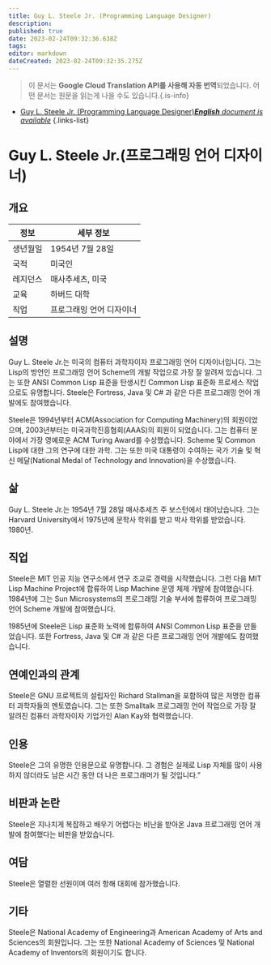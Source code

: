 ```yaml
---
title: Guy L. Steele Jr. (Programming Language Designer)
description: 
published: true
date: 2023-02-24T09:32:36.638Z
tags: 
editor: markdown
dateCreated: 2023-02-24T09:32:35.275Z
---
```


> 이 문서는 **Google Cloud Translation API를 사용해 자동 번역**되었습니다.
어떤 문서는 원문을 읽는게 나을 수도 있습니다.{.is-info}



- [Guy L. Steele Jr. (Programming Language Designer)***English** document is available*](/en/Knowledge-base/Dictionary/Person/guy-l-steele-jr-programming-language-designer)
{.links-list}


# Guy L. Steele Jr.(프로그래밍 언어 디자이너)

## 개요

| 정보 | 세부 정보 |
| ---------- | ------- |
| 생년월일 | 1954년 7월 28일 |
| 국적 | 미국인 |
| 레지던스 | 매사추세츠, 미국 |
| 교육 | 하버드 대학 |
| 직업 | 프로그래밍 언어 디자이너 |

## 설명

Guy L. Steele Jr.는 미국의 컴퓨터 과학자이자 프로그래밍 언어 디자이너입니다. 그는 Lisp의 방언인 프로그래밍 언어 Scheme의 개발 작업으로 가장 잘 알려져 있습니다. 그는 또한 ANSI Common Lisp 표준을 탄생시킨 Common Lisp 표준화 프로세스 작업으로도 유명합니다. Steele은 Fortress, Java 및 C# 과 같은 다른 프로그래밍 언어 개발에도 참여했습니다.

Steele은 1994년부터 ACM(Association for Computing Machinery)의 회원이었으며, 2003년부터는 미국과학진흥협회(AAAS)의 회원이 되었습니다. 그는 컴퓨터 분야에서 가장 영예로운 ACM Turing Award를 수상했습니다. Scheme 및 Common Lisp에 대한 그의 연구에 대한 과학. 그는 또한 미국 대통령이 수여하는 국가 기술 및 혁신 메달(National Medal of Technology and Innovation)을 수상했습니다.

## 삶

Guy L. Steele Jr.는 1954년 7월 28일 매사추세츠 주 보스턴에서 태어났습니다. 그는 Harvard University에서 1975년에 문학사 학위를 받고 박사 학위를 받았습니다. 1980년.

## 직업

Steele은 MIT 인공 지능 연구소에서 연구 조교로 경력을 시작했습니다. 그런 다음 MIT Lisp Machine Project에 합류하여 Lisp Machine 운영 체제 개발에 참여했습니다. 1984년에 그는 Sun Microsystems의 프로그래밍 기술 부서에 합류하여 프로그래밍 언어 Scheme 개발에 참여했습니다.

1985년에 Steele은 Lisp 표준화 노력에 합류하여 ANSI Common Lisp 표준을 만들었습니다. 또한 Fortress, Java 및 C# 과 같은 다른 프로그래밍 언어 개발에도 참여했습니다.

## 연예인과의 관계

Steele은 GNU 프로젝트의 설립자인 Richard Stallman을 포함하여 많은 저명한 컴퓨터 과학자들의 멘토였습니다. 그는 또한 Smalltalk 프로그래밍 언어 작업으로 가장 잘 알려진 컴퓨터 과학자이자 기업가인 Alan Kay와 협력했습니다.

## 인용

Steele은 그의 유명한 인용문으로 유명합니다. 그 경험은 실제로 Lisp 자체를 많이 사용하지 않더라도 남은 시간 동안 더 나은 프로그래머가 될 것입니다.”

## 비판과 논란

Steele은 지나치게 복잡하고 배우기 어렵다는 비난을 받아온 Java 프로그래밍 언어 개발에 참여했다는 비판을 받았습니다.

## 여담

Steele은 열렬한 선원이며 여러 항해 대회에 참가했습니다.

## 기타

Steele은 National Academy of Engineering과 American Academy of Arts and Sciences의 회원입니다. 그는 또한 National Academy of Sciences 및 National Academy of Inventors의 회원이기도 합니다.